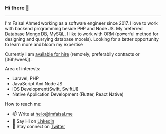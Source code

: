 ### Hi there 👋
----

I'm Faisal Ahmed working as a software engineer since 2017. 
I love to work with backend programming beside PHP and Node JS.
My preferred Database Mongo DB, MySQL. I like to work with ORM (powerful method for designing and querying database models). Looking for a better opportunity to learn more and bloom my expertise.

Currently I am [available for hire](https://linkedin.com/in/Faisal50x) (remotely, preferabily contracts or [36h/week]). 

Area of interests:
  - Laravel, PHP
  - JavaScript And Node JS
  - iOS Development(Swift, SwiftUI)
  - Native Application Development (Flutter, React Native)

How to reach me: 
  - 📫 Write at hello@imfaisal.me 
  - 👋 Say Hi on [Linkedin](https://linkedin.com/in/Faisal50x) 
  - 💬 Stay connect on [Twitter](https://twitter.com/Faisal50x)  


<!--
**Faisal50x/Faisal50x** is a ✨ _special_ ✨ repository because its `README.md` (this file) appears on your GitHub profile.

Here are some ideas to get you started:

- 🔭 I’m currently working on ...
- 🌱 I’m currently learning ...
- 👯 I’m looking to collaborate on ...
- 🤔 I’m looking for help with ...
- 💬 Ask me about ...
- 📫 How to reach me: ...
- 😄 Pronouns: ...
- ⚡ Fun fact: ...
-->
